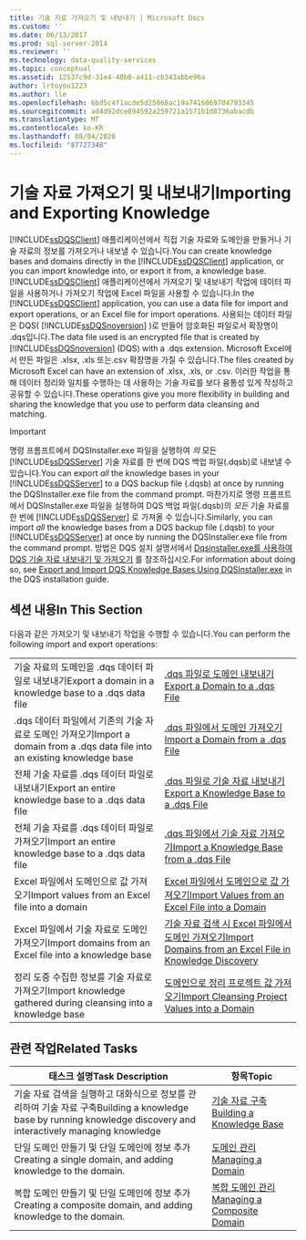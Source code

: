 ```yaml
---
title: 기술 자료 가져오기 및 내보내기 | Microsoft Docs
ms.custom: ''
ms.date: 06/13/2017
ms.prod: sql-server-2014
ms.reviewer: ''
ms.technology: data-quality-services
ms.topic: conceptual
ms.assetid: 12537c9d-31e4-40b0-a411-cb343abbe96a
author: lrtoyou1223
ms.author: lle
ms.openlocfilehash: 6bd5c4f1acde5d25068ac19a7416069704793345
ms.sourcegitcommit: ad4d92dce894592a259721a1571b1d8736abacdb
ms.translationtype: MT
ms.contentlocale: ko-KR
ms.lasthandoff: 08/04/2020
ms.locfileid: "87727348"
---
```

# <a name="importing-and-exporting-knowledge"></a><span data-ttu-id="51df6-102">기술 자료 가져오기 및 내보내기</span><span class="sxs-lookup"><span data-stu-id="51df6-102">Importing and Exporting Knowledge</span></span>
  <span data-ttu-id="51df6-103">[!INCLUDE[ssDQSClient](../includes/ssdqsclient-md.md)] 애플리케이션에서 직접 기술 자료와 도메인을 만들거나 기술 자료의 정보를 가져오거나 내보낼 수 있습니다.</span><span class="sxs-lookup"><span data-stu-id="51df6-103">You can create knowledge bases and domains directly in the [!INCLUDE[ssDQSClient](../includes/ssdqsclient-md.md)] application, or you can import knowledge into, or export it from, a knowledge base.</span></span> <span data-ttu-id="51df6-104">[!INCLUDE[ssDQSClient](../includes/ssdqsclient-md.md)] 애플리케이션에서 가져오기 및 내보내기 작업에 데이터 파일을 사용하거나 가져오기 작업에 Excel 파일을 사용할 수 있습니다.</span><span class="sxs-lookup"><span data-stu-id="51df6-104">In the [!INCLUDE[ssDQSClient](../includes/ssdqsclient-md.md)] application, you can use a data file for import and export operations, or an Excel file for import operations.</span></span> <span data-ttu-id="51df6-105">사용되는 데이터 파일은 DQS( [!INCLUDE[ssDQSnoversion](../includes/ssdqsnoversion-md.md)] )로 만들어 암호화된 파일로서 확장명이 .dqs입니다.</span><span class="sxs-lookup"><span data-stu-id="51df6-105">The data file used is an encrypted file that is created by [!INCLUDE[ssDQSnoversion](../includes/ssdqsnoversion-md.md)] (DQS) with a .dqs extension.</span></span> <span data-ttu-id="51df6-106">Microsoft Excel에서 만든 파일은 .xlsx, .xls 또는.csv 확장명을 가질 수 있습니다.</span><span class="sxs-lookup"><span data-stu-id="51df6-106">The files created by Microsoft Excel can have an extension of .xlsx, .xls, or .csv.</span></span> <span data-ttu-id="51df6-107">이러한 작업을 통해 데이터 정리와 일치를 수행하는 데 사용하는 기술 자료를 보다 융통성 있게 작성하고 공유할 수 있습니다.</span><span class="sxs-lookup"><span data-stu-id="51df6-107">These operations give you more flexibility in building and sharing the knowledge that you use to perform data cleansing and matching.</span></span>  
  
> [!IMPORTANT]  
>  <span data-ttu-id="51df6-108">명령 프롬프트에서 DQSInstaller.exe 파일을 실행하여 *의* 모든 [!INCLUDE[ssDQSServer](../includes/ssdqsserver-md.md)] 기술 자료를 한 번에 DQS 백업 파일(.dqsb)로 내보낼 수 있습니다.</span><span class="sxs-lookup"><span data-stu-id="51df6-108">You can export *all* the knowledge bases in your [!INCLUDE[ssDQSServer](../includes/ssdqsserver-md.md)] to a DQS backup file (.dqsb) at once by running the DQSInstaller.exe file from the command prompt.</span></span> <span data-ttu-id="51df6-109">마찬가지로 명령 프롬프트에서 DQSInstaller.exe 파일을 실행하여 DQS 백업 파일(.dqsb)의 *모든* 기술 자료를 한 번에 [!INCLUDE[ssDQSServer](../includes/ssdqsserver-md.md)] 로 가져올 수 있습니다.</span><span class="sxs-lookup"><span data-stu-id="51df6-109">Similarly, you can import *all* the knowledge bases from a DQS backup file (.dqsb) to your [!INCLUDE[ssDQSServer](../includes/ssdqsserver-md.md)] at once by running the DQSInstaller.exe file from the command prompt.</span></span> <span data-ttu-id="51df6-110">방법은 DQS 설치 설명서에서 [Dqsinstaller.exe를 사용하여 DQS 기술 자료 내보내기 및 가져오기](install-windows/export-and-import-dqs-knowledge-bases-using-dqsinstaller-exe.md) 를 참조하십시오.</span><span class="sxs-lookup"><span data-stu-id="51df6-110">For information about doing so, see [Export and Import DQS Knowledge Bases Using DQSInstaller.exe](install-windows/export-and-import-dqs-knowledge-bases-using-dqsinstaller-exe.md) in the DQS installation guide.</span></span>  
  
## <a name="in-this-section"></a><span data-ttu-id="51df6-111">섹션 내용</span><span class="sxs-lookup"><span data-stu-id="51df6-111">In This Section</span></span>  
 <span data-ttu-id="51df6-112">다음과 같은 가져오기 및 내보내기 작업을 수행할 수 있습니다.</span><span class="sxs-lookup"><span data-stu-id="51df6-112">You can perform the following import and export operations:</span></span>  
  
|||  
|-|-|  
|<span data-ttu-id="51df6-113">기술 자료의 도메인을 .dqs 데이터 파일로 내보내기</span><span class="sxs-lookup"><span data-stu-id="51df6-113">Export a domain in a knowledge base to a .dqs data file</span></span>|[<span data-ttu-id="51df6-114">.dqs 파일로 도메인 내보내기</span><span class="sxs-lookup"><span data-stu-id="51df6-114">Export a Domain to a .dqs File</span></span>](../../2014/data-quality-services/export-a-domain-to-a-dqs-file.md)|  
|<span data-ttu-id="51df6-115">.dqs 데이터 파일에서 기존의 기술 자료로 도메인 가져오기</span><span class="sxs-lookup"><span data-stu-id="51df6-115">Import a domain from a .dqs data file into an existing knowledge base</span></span>|[<span data-ttu-id="51df6-116">.dqs 파일에서 도메인 가져오기</span><span class="sxs-lookup"><span data-stu-id="51df6-116">Import a Domain from a .dqs File</span></span>](../../2014/data-quality-services/import-a-domain-from-a-dqs-file.md)|  
|<span data-ttu-id="51df6-117">전체 기술 자료를 .dqs 데이터 파일로 내보내기</span><span class="sxs-lookup"><span data-stu-id="51df6-117">Export an entire knowledge base to a .dqs data file</span></span>|[<span data-ttu-id="51df6-118">.dqs 파일로 기술 자료 내보내기</span><span class="sxs-lookup"><span data-stu-id="51df6-118">Export a Knowledge Base to a .dqs File</span></span>](../../2014/data-quality-services/export-a-knowledge-base-to-a-dqs-file.md)|  
|<span data-ttu-id="51df6-119">전체 기술 자료를 .dqs 데이터 파일로 가져오기</span><span class="sxs-lookup"><span data-stu-id="51df6-119">Import an entire knowledge base to a .dqs data file</span></span>|[<span data-ttu-id="51df6-120">.dqs 파일에서 기술 자료 가져오기</span><span class="sxs-lookup"><span data-stu-id="51df6-120">Import a Knowledge Base from a .dqs File</span></span>](../../2014/data-quality-services/import-a-knowledge-base-from-a-dqs-file.md)|  
|<span data-ttu-id="51df6-121">Excel 파일에서 도메인으로 값 가져오기</span><span class="sxs-lookup"><span data-stu-id="51df6-121">Import values from an Excel file into a domain</span></span>|[<span data-ttu-id="51df6-122">Excel 파일에서 도메인으로 값 가져오기</span><span class="sxs-lookup"><span data-stu-id="51df6-122">Import Values from an Excel File into a Domain</span></span>](../../2014/data-quality-services/import-values-from-an-excel-file-into-a-domain.md)|  
|<span data-ttu-id="51df6-123">Excel 파일에서 기술 자료로 도메인 가져오기</span><span class="sxs-lookup"><span data-stu-id="51df6-123">Import domains from an Excel file into a knowledge base</span></span>|[<span data-ttu-id="51df6-124">기술 자료 검색 시 Excel 파일에서 도메인 가져오기</span><span class="sxs-lookup"><span data-stu-id="51df6-124">Import Domains from an Excel File in Knowledge Discovery</span></span>](../../2014/data-quality-services/import-domains-from-an-excel-file-in-knowledge-discovery.md)|  
|<span data-ttu-id="51df6-125">정리 도중 수집한 정보를 기술 자료로 가져오기</span><span class="sxs-lookup"><span data-stu-id="51df6-125">Import knowledge gathered during cleansing into a knowledge base</span></span>|[<span data-ttu-id="51df6-126">도메인으로 정리 프로젝트 값 가져오기</span><span class="sxs-lookup"><span data-stu-id="51df6-126">Import Cleansing Project Values into a Domain</span></span>](../../2014/data-quality-services/import-cleansing-project-values-into-a-domain.md)|  
  
## <a name="related-tasks"></a><span data-ttu-id="51df6-127">관련 작업</span><span class="sxs-lookup"><span data-stu-id="51df6-127">Related Tasks</span></span>  
  
|<span data-ttu-id="51df6-128">태스크 설명</span><span class="sxs-lookup"><span data-stu-id="51df6-128">Task Description</span></span>|<span data-ttu-id="51df6-129">항목</span><span class="sxs-lookup"><span data-stu-id="51df6-129">Topic</span></span>|  
|----------------------|-----------|  
|<span data-ttu-id="51df6-130">기술 자료 검색을 실행하고 대화식으로 정보를 관리하여 기술 자료 구축</span><span class="sxs-lookup"><span data-stu-id="51df6-130">Building a knowledge base by running knowledge discovery and interactively managing knowledge</span></span>|[<span data-ttu-id="51df6-131">기술 자료 구축</span><span class="sxs-lookup"><span data-stu-id="51df6-131">Building a Knowledge Base</span></span>](../../2014/data-quality-services/building-a-knowledge-base.md)|  
|<span data-ttu-id="51df6-132">단일 도메인 만들기 및 단일 도메인에 정보 추가</span><span class="sxs-lookup"><span data-stu-id="51df6-132">Creating a single domain, and adding knowledge to the domain.</span></span>|[<span data-ttu-id="51df6-133">도메인 관리</span><span class="sxs-lookup"><span data-stu-id="51df6-133">Managing a Domain</span></span>](../../2014/data-quality-services/managing-a-domain.md)|  
|<span data-ttu-id="51df6-134">복합 도메인 만들기 및 단일 도메인에 정보 추가</span><span class="sxs-lookup"><span data-stu-id="51df6-134">Creating a composite domain, and adding knowledge to the domain.</span></span>|[<span data-ttu-id="51df6-135">복합 도메인 관리</span><span class="sxs-lookup"><span data-stu-id="51df6-135">Managing a Composite Domain</span></span>](../../2014/data-quality-services/managing-a-composite-domain.md)|  
  
  
